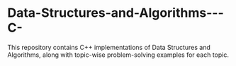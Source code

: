 # Data-Structures-and-Algorithms---C-
This repository contains C++ implementations of Data Structures and Algorithms, along with topic-wise problem-solving examples for each topic. 
